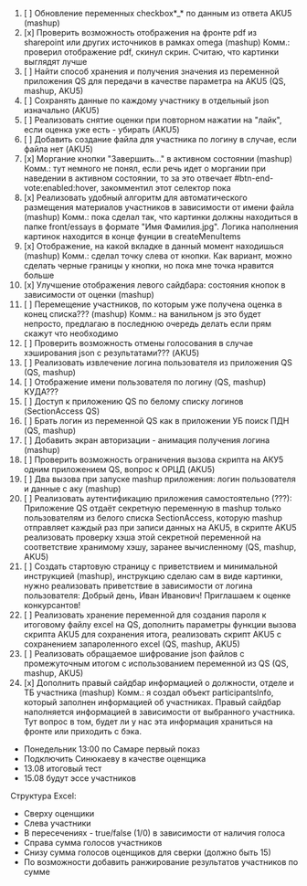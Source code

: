 1. [ ] Обновление переменных checkbox*\_* по данным из ответа AKU5 (mashup)
2. [x] Проверить возможность отображения на фронте pdf из sharepoint или
       других
       источников в рамках omega (mashup)
       Комм.: проверил отображение pdf, скинул скрин. Считаю, что картинки выглядят лучше
3. [ ] Найти способ хранения и получения значения из переменной приложения
       QS для
       передачи в качестве параметра на AKU5 (QS, mashup, AKU5)
4. [ ] Сохранять данные по каждому участнику в отдельный json изначально (AKU5)
5. [ ] Реализовать снятие оценки при повторном нажатии на "лайк", если
       оценка уже
       есть - убирать (AKU5)
6. [ ] Добавить создание файла для участника по логину в случае, если файла нет
       (AKU5)
7. [x] Моргание кнопки "Завершить..." в активном состоянии (mashup)
       Комм.: тут немного не понял, если речь идет о моргании при наведении в активном состоянии, то
       за это отвечает #btn-end-vote:enabled:hover, закомментил этот селектор пока
8. [x] Реализовать удобный алгоритм для автоматического размещения материалов
       участников в зависимости от имени файла (mashup)
       Комм.: пока сделал так, что картинки должны находиться в папке front/essays в формате "Имя Фамилия.jpg".
       Логика наполнения картинок находится в конце фунции в createMenuItems
9. [x] Отображение, на какой вкладке в данный момент находишься (mashup)
       Комм.: сделал точку слева от кнопки. Как вариант, можно сделать черные границы у кнопки, но пока мне точка нравится больше
10. [x] Улучшение отображения левого сайдбара: состояния кнопок в
        зависимости от
        оценки (mashup)
11. [ ] Перемещение участников, по которым уже получена оценка в конец
        списка???
        (mashup)
        Комм.: на ванильном js это будет непросто, предлагаю в последнюю очередь делать если прям скажут что необходимо
12. [ ] Проверить возможность отмены голосования в случае хэширования json
        с результатами??? (AKU5)
13. [ ] Реализовать извлечение логина пользователя из приложения QS (QS, mashup)
14. [ ] Отображение имени пользователя по логину (QS, mashup) КУДА???
15. [ ] Доступ к приложению QS по белому списку логинов (SectionAccess QS)
16. [ ] Брать логин из переменной QS как в приложении УБ поиск ПДН (QS, mashup)
17. [ ] Добавить экран авторизации - анимация получения логина (mashup)
18. [ ] Проверить возможность ограничения вызова скрипта на АКУ5 одним
        приложением QS, вопрос к ОРЦД (AKU5)
19. [ ] Два вызова при запуске mashup приложения: логин пользователя и
        данные с аку (mashup)
20. [ ] Реализовать аутентификацию приложения самостоятельно (???):
        Приложение QS отдаёт секретную переменную в mashup только пользователям
        из белого списка SectionAccess, которую mashup отправляет каждый раз при
        записи данных на AKU5, в скрипте AKU5 реализовать проверку хэша этой
        секретной переменной на соответствие хранимому хэшу, заранее
        вычисленному (QS, mashup, AKU5)
21. [ ] Создать стартовую страницу с приветствием и минимальной инструкцией
        (mashup), инструкцию сделаю сам в виде картинки, нужно реализовать
        приветствие в зависимости от логина пользователя: Добрый день, Иван
        Иванович! Приглашаем к оценке конкурсантов!
22. [ ] Реализовать хранение переменной для создания пароля к итоговому файлу
        excel на QS, дополнить параметры функции вызова скрипта AKU5 для сохранения
        итога, реализовать скрипт AKU5 с сохранением запароленного excel (QS,
        mashup, AKU5)
23. [ ] Реализовать обращаемое шифрование json файлов с промежуточным итогом
        с использованием переменной из QS (QS, mashup, AKU5)
24. [x] Дополнить правый сайдбар информацией о должности, отделе и ТБ
        участника (mashup)
        Комм.: я создал объект participantsInfo, который заполнен информацией об участниках.
        Правый сайдбар наполняется информацией в зависимости от выбранного участника. Тут вопрос в том, будет ли у нас эта информация
        храниться на фронте или приходить с бэка.

- Понедельник 13:00 по Самаре первый показ
- Подключить Синюкаеву в качестве оценщика
- 13.08 итоговый тест
- 15.08 будут эссе участников

Структура Excel:

- Сверху оценщики
- Слева участники
- В пересечениях - true/false (1/0) в зависимости от наличия голоса
- Справа сумма голосов участников
- Снизу сумма голосов оценщиков для сверки (должно быть 15)
- По возможности добавить ранжирование результатов участников по сумме
